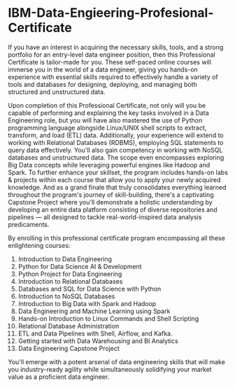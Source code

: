 # IBM-Data-Engieering-Profesional-Certificate
If you have an interest in acquiring the necessary skills, tools, and a strong portfolio for an entry-level data engineer position, then this Professional Certificate is tailor-made for you. These self-paced online courses will immerse you in the world of a data engineer, giving you hands-on experience with essential skills required to effectively handle a variety of tools and databases for designing, deploying, and managing both structured and unstructured data.

Upon completion of this Professional Certificate, not only will you be capable of performing and explaining the key tasks involved in a Data Engineering role, but you will have also mastered the use of Python programming language alongside Linux/UNIX shell scripts to extract, transform, and load (ETL) data. Additionally, your experience will extend to working with Relational Databases (RDBMS), employing SQL statements to query data effectively. You'll also gain competency in working with NoSQL databases and unstructured data. The scope even encompasses exploring Big Data concepts while leveraging powerful engines like Hadoop and Spark. To further enhance your skillset, the program includes hands-on labs & projects within each course that allow you to apply your newly acquired knowledge. And as a grand finale that truly consolidates everything learned throughout the program's journey of skill-building, there's a captivating Capstone Project where you'll demonstrate a holistic understanding by developing an entire data platform consisting of diverse repositories and pipelines — all designed to tackle real-world-inspired data analysis predicaments.

By enrolling in this professional certificate program encompassing all these enlightening courses:
1. Introduction to Data Engineering
2. Python for Data Science AI & Development
3. Python Project for Data Engineering
4. Introduction to Relational Databases
5. Databases and SQL for Data Science with Python
6. Introduction to NoSQL Databases
7. Introduction to Big Data with Spark and Hadoop
8. Data Engineering and Machine Learning using Spark
9. Hands-on Introduction to Linux Commands and Shell Scripting
10. Relational Database Administration
11. ETL and Data Pipelines with Shell, Airflow, and Kafka.
12. Getting started with Data Warehousing and BI Analytics
13. Data Engineering Capstone Project

You'll emerge with a potent arsenal of data engineering skills that will make you industry-ready agility while simultaneously solidifying your market value as a proficient data engineer.
